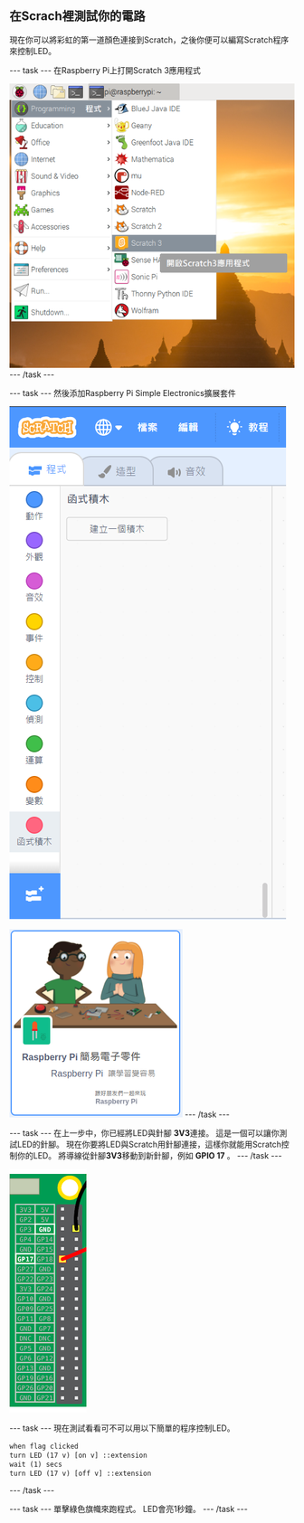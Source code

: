 ## 在Scrach裡測試你的電路

現在你可以將彩虹的第一道顏色連接到Scratch，之後你便可以編寫Scratch程序來控制LED。

--- task --- 在Raspberry Pi上打開Scratch 3應用程式

![開啟Scratch](images/open-scratch.png) --- /task ---

--- task --- 然後添加Raspberry Pi Simple Electronics擴展套件

![新增擴充套件](images/add-extension.png)

![基本電子組件](images/simple-electronics.png) --- /task ---

--- task --- 在上一步中，你已經將LED與針腳 **3V3**連接。 這是一個可以讓你測試LED的針腳。 現在你要將LED與Scratch用針腳連接，這樣你就能用Scratch控制你的LED。 將導線從針腳**3V3**移動到新針腳，例如 **GPIO 17** 。 --- /task ---

![移動針腳](images/movepin.png)

--- task --- 現在測試看看可不可以用以下簡單的程序控制LED。

```blocks3
when flag clicked
turn LED (17 v) [on v] ::extension
wait (1) secs
turn LED (17 v) [off v] ::extension
```

--- /task ---

--- task --- 單擊綠色旗幟來跑程式。 LED會亮1秒鐘。 --- /task ---
